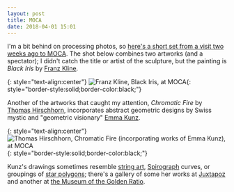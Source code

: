 ```yaml
---
layout: post
title: MOCA
date: 2018-04-01 15:01
---
```

I'm a bit behind on processing photos, so [here's a short set from a visit two weeks ago to MOCA](http://www.ics.uci.edu/~eppstein/pix/moca18/index.html).
The shot below combines two artworks (and a spectator); I didn't catch the title or artist of the sculpture, but the painting is _Black Iris_ by [Franz Kline](https://en.wikipedia.org/wiki/Franz_Kline).

{: style="text-align:center"}
![Franz Kline, _Black Iris_, at MOCA](http://www.ics.uci.edu/~eppstein/pix/moca18/FranzKlineBlackIris-m.jpg){: style="border-style:solid;border-color:black;"}

Another of the artworks that caught my attention, _Chromatic Fire_ by [Thomas Hirschhorn](https://en.wikipedia.org/wiki/Thomas_Hirschhorn), incorporates abstract geometric designs by Swiss mystic and "geometric visionary" [Emma Kunz](https://en.wikipedia.org/wiki/Emma_Kunz).

{: style="text-align:center"}
![Thomas Hirschhorn, _Chromatic Fire_ (incorporating works of Emma Kunz), at MOCA](http://www.ics.uci.edu/~eppstein/pix/moca18/ThomasHirschhornEmmaKunzChromaticFire-m.jpg){: style="border-style:solid;border-color:black;"}

Kunz's drawings sometimes resemble [string art](https://en.wikipedia.org/wiki/String_art), [Spirograph](https://en.wikipedia.org/wiki/Spirograph) curves, or groupings of [star polygons](https://en.wikipedia.org/wiki/Star_polygon); there's a gallery of some her works at [Juxtapoz](https://www.juxtapoz.com/news/illustration/master-of-the-month-emma-kunz/) and another at [the Museum of the Golden Ratio](http://museumofthegoldenratio.org/emma_kunz.htm).
